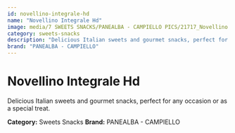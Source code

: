 ```yaml
---
id: novellino-integrale-hd
name: "Novellino Integrale Hd"
image: media/7 SWEETS SNACKS/PANEALBA - CAMPIELLO PICS/21717_Novellino integrale HD.jpg
category: sweets-snacks
description: "Delicious Italian sweets and gourmet snacks, perfect for any occasion or as a special treat."
brand: "PANEALBA - CAMPIELLO"
---
```


# Novellino Integrale Hd

Delicious Italian sweets and gourmet snacks, perfect for any occasion or as a special treat.

**Category:** Sweets Snacks
**Brand:** PANEALBA - CAMPIELLO
